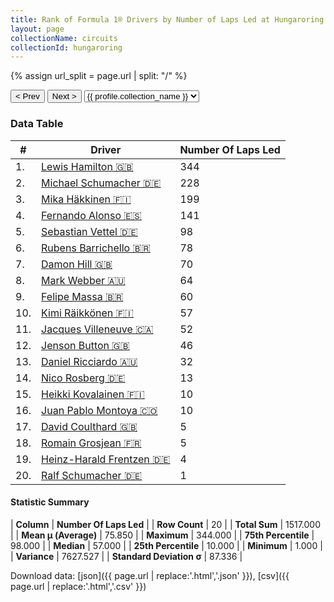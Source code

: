 ```yaml
---
title: Rank of Formula 1® Drivers by Number of Laps Led at Hungaroring
layout: page
collectionName: circuits
collectionId: hungaroring
---
```


{% assign url_split = page.url | split: "/" %}
<div id="collection-navigation">
<button onclick="selector.options[selector.selectedIndex-1].value && (window.location = selector.options[selector.selectedIndex-1].value);">&lt; Prev</button>
<button onclick="selector.options[selector.selectedIndex+1].value && (window.location = selector.options[selector.selectedIndex+1].value);">Next &gt;</button>
<select id="selector" onchange="this.options[this.selectedIndex].value && (window.location = this.options[this.selectedIndex].value);">
  {% for collectionId in site.data[page.collectionName].refs %}
    {% if collectionId == page.collectionId %}
      {% assign selected = "selected" %}
    {% else %}
      {% assign selected = "" %}
    {% endif %}
    {% assign profile = site.data[page.collectionName][collectionId].profile %}
    <option value="/f1/{{ page.collectionName }}/{{ collectionId }}/{{ url_split[4] }}" {{ selected }}>{{ profile.collection_name }}</option>
  {% endfor %}
</select>
</div>

<canvas id="chart" width="400" height="180"></canvas>
<script>
var data = {
  "labels" : [
    "Lewis Hamilton",
    "Michael Schumacher",
    "Mika Häkkinen",
    "Fernando Alonso",
    "Sebastian Vettel",
    "Rubens Barrichello",
    "Damon Hill",
    "Mark Webber",
    "Felipe Massa",
    "Kimi Räikkönen",
    "Jacques Villeneuve",
    "Jenson Button",
    "Daniel Ricciardo",
    "Nico Rosberg",
    "Heikki Kovalainen",
    "Juan Pablo Montoya",
    "David Coulthard",
    "Romain Grosjean",
    "Heinz-Harald Frentzen",
    "Ralf Schumacher"
  ],
  "datasets" : [
    {
      "label" : "Number Of Laps Led",
      "data" : [
        344,
        228,
        199,
        141,
        98,
        78,
        70,
        64,
        60,
        57,
        52,
        46,
        32,
        13,
        10,
        10,
        5,
        5,
        4,
        1
      ],
      "borderColor" : [
        "#1D181E",
        "#1D181E",
        "#1D181E",
        "#1D181E",
        "#1D181E",
        "#1D181E",
        "#1D181E",
        "#1D181E",
        "#1D181E",
        "#1D181E",
        "#1D181E",
        "#1D181E",
        "#1D181E",
        "#1D181E",
        "#1D181E",
        "#1D181E",
        "#1D181E",
        "#1D181E",
        "#1D181E",
        "#1D181E"
      ],
      "borderWidth" : 1,
      "backgroundColor" : [
        "#9C8E8D",
        "#9C8E8D",
        "#9C8E8D",
        "#9C8E8D",
        "#9C8E8D",
        "#9C8E8D",
        "#9C8E8D",
        "#9C8E8D",
        "#9C8E8D",
        "#9C8E8D",
        "#9C8E8D",
        "#9C8E8D",
        "#9C8E8D",
        "#9C8E8D",
        "#9C8E8D",
        "#9C8E8D",
        "#9C8E8D",
        "#9C8E8D",
        "#9C8E8D",
        "#9C8E8D"
      ]
    }
  ]
};
var options = {
  legend: {
    display: false
  },
  scales: {
    xAxes: [{
      ticks: {
        beginAtZero: true,
        maxRotation: 180,
        display: window.innerWidth > 800
      }
    }],
    yAxes: [{
      ticks: {
        beginAtZero: true
      }
    }]
  },
  onResize: function(chart, size) {
    chart.options.scales.xAxes[0].ticks.display = size.width > 800;
  }
};
var chart = new Chart("chart", {
    data: data,
    type: 'bar',
    options: options
});
</script>



### Data Table

| # | Driver | Number Of Laps Led |
|--|--|--|
| 1. | [Lewis Hamilton 🇬🇧](/f1/drivers/hamilton) | 344 |
| 2. | [Michael Schumacher 🇩🇪](/f1/drivers/michael_schumacher) | 228 |
| 3. | [Mika Häkkinen 🇫🇮](/f1/drivers/hakkinen) | 199 |
| 4. | [Fernando Alonso 🇪🇸](/f1/drivers/alonso) | 141 |
| 5. | [Sebastian Vettel 🇩🇪](/f1/drivers/vettel) | 98 |
| 6. | [Rubens Barrichello 🇧🇷](/f1/drivers/barrichello) | 78 |
| 7. | [Damon Hill 🇬🇧](/f1/drivers/damon_hill) | 70 |
| 8. | [Mark Webber 🇦🇺](/f1/drivers/webber) | 64 |
| 9. | [Felipe Massa 🇧🇷](/f1/drivers/massa) | 60 |
| 10. | [Kimi Räikkönen 🇫🇮](/f1/drivers/raikkonen) | 57 |
| 11. | [Jacques Villeneuve 🇨🇦](/f1/drivers/villeneuve) | 52 |
| 12. | [Jenson Button 🇬🇧](/f1/drivers/button) | 46 |
| 13. | [Daniel Ricciardo 🇦🇺](/f1/drivers/ricciardo) | 32 |
| 14. | [Nico Rosberg 🇩🇪](/f1/drivers/rosberg) | 13 |
| 15. | [Heikki Kovalainen 🇫🇮](/f1/drivers/kovalainen) | 10 |
| 16. | [Juan Pablo Montoya 🇨🇴](/f1/drivers/montoya) | 10 |
| 17. | [David Coulthard 🇬🇧](/f1/drivers/coulthard) | 5 |
| 18. | [Romain Grosjean 🇫🇷](/f1/drivers/grosjean) | 5 |
| 19. | [Heinz-Harald Frentzen 🇩🇪](/f1/drivers/frentzen) | 4 |
| 20. | [Ralf Schumacher 🇩🇪](/f1/drivers/ralf_schumacher) | 1 |

#### Statistic Summary

| **Column** | **Number Of Laps Led** |
| **Row Count** | 20 |
| **Total Sum** | 1517.000 |
| **Mean μ (Average)** | 75.850 |
| **Maximum** | 344.000 |
| **75th Percentile** | 98.000 |
| **Median** | 57.000 |
| **25th Percentile** | 10.000 |
| **Minimum** | 1.000 |
| **Variance** | 7627.527 |
| **Standard Deviation σ** | 87.336 |

Download data: [json]({{ page.url | replace:'.html','.json' }}), [csv]({{ page.url | replace:'.html','.csv' }})
